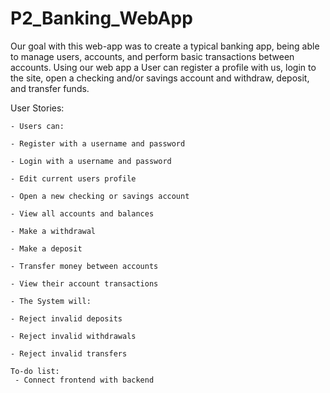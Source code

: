 # P2_Banking_WebApp

Our goal with this web-app was to create a typical banking app, being able to manage users, accounts, and  perform basic transactions between accounts. Using our web app a User can register a profile with us, login to the site, open a checking and/or savings account and withdraw, deposit, and transfer funds.


User Stories:

    - Users can:  

    - Register with a username and password 

    - Login with a username and password 
    
    - Edit current users profile

    - Open a new checking or savings account 

    - View all accounts and balances 

    - Make a withdrawal 

    - Make a deposit 

    - Transfer money between accounts 
    
    - View their account transactions

    - The System will: 

    - Reject invalid deposits 

    - Reject invalid withdrawals 

    - Reject invalid transfers 
    
    To-do list:
     - Connect frontend with backend

